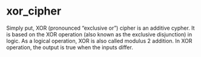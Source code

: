 # xor_cipher
Simply put, XOR (pronounced “exclusive or”) cipher is an additive cypher. It is based on the XOR operation (also known as the exclusive disjunction) in logic. As a logical operation, XOR is also called modulus 2 addition. In XOR operation, the output is true when the inputs differ.
